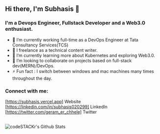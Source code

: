 ## Hi there, I'm Subhasis 👋

### I'm a Devops Engineer, Fullstack Developer and a Web3.0 enthusiast.
- 🔭 I’m currently working full-time as a DevOps Engineer at Tata Consultancy Services(TCS)
- 🔭 I freelance as a technical content writer.
- 🌱 I’m currently learning more about Kubernetes and exploring Web3.0.
- 👯 I’m looking to collaborate on projects based on  full-stack dev(MERN)/DevOps.
- ⚡ Fun fact : I switch between windows and mac machines many times throughout the day.

### Connect with me:
[https://subhasis.vercel.app] Website
[https://linkedin.com/in/subhasis020299] LinkedIn
[https://twitter.com/geram_er_chhele] Twitter

<br />

<img align="left" alt="codeSTACKr's Github Stats" src="https://github-readme-stats.vercel.app/api?username=subhasis020299&show_icons=true&hide_border=true" />
